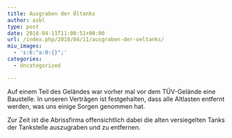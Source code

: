 ```yaml
---
title: Ausgraben der Öltanks
author: asbl
type: post
date: 2018-04-11T11:00:51+00:00
url: /index.php/2018/04/11/ausgraben-der-oeltanks/
miu_images:
  - 's:6:"a:0:{}";'
categories:
  - Uncategorized

---
```

Auf einem Teil des Geländes war vorher mal vor dem TÜV-Gelände eine Baustelle. In unseren Verträgen ist festgehalten, dass alle Altlasten entfernt werden, was uns einige Sorgen genommen hat.

Zur Zeit ist die Abrissfirma offensichtlich dabei die alten versiegelten Tanks der Tankstelle auszugraben und zu entfernen.
